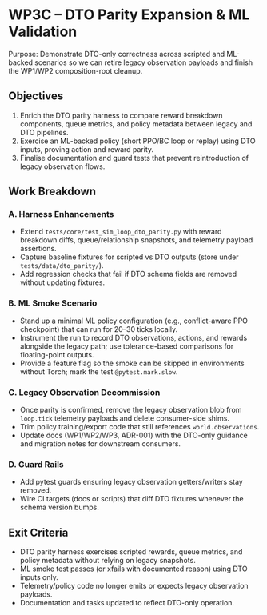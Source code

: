 # WP3C – DTO Parity Expansion & ML Validation

Purpose: Demonstrate DTO-only correctness across scripted and ML-backed scenarios so we can retire
legacy observation payloads and finish the WP1/WP2 composition-root cleanup.

## Objectives

1. Enrich the DTO parity harness to compare reward breakdown components, queue metrics, and policy
   metadata between legacy and DTO pipelines.
2. Exercise an ML-backed policy (short PPO/BC loop or replay) using DTO inputs, proving action and
   reward parity.
3. Finalise documentation and guard tests that prevent reintroduction of legacy observation flows.

## Work Breakdown

### A. Harness Enhancements
- Extend `tests/core/test_sim_loop_dto_parity.py` with reward breakdown diffs, queue/relationship
  snapshots, and telemetry payload assertions.
- Capture baseline fixtures for scripted vs DTO outputs (store under `tests/data/dto_parity/`).
- Add regression checks that fail if DTO schema fields are removed without updating fixtures.

### B. ML Smoke Scenario
- Stand up a minimal ML policy configuration (e.g., conflict-aware PPO checkpoint) that can run for
  20–30 ticks locally.
- Instrument the run to record DTO observations, actions, and rewards alongside the legacy path; use
  tolerance-based comparisons for floating-point outputs.
- Provide a feature flag so the smoke can be skipped in environments without Torch; mark the test
  `@pytest.mark.slow`.

### C. Legacy Observation Decommission
- Once parity is confirmed, remove the legacy observation blob from `loop.tick` telemetry payloads
  and delete consumer-side shims.
- Trim policy training/export code that still references `world.observations`.
- Update docs (WP1/WP2/WP3, ADR-001) with the DTO-only guidance and migration notes for downstream
  consumers.

### D. Guard Rails
- Add pytest guards ensuring legacy observation getters/writers stay removed.
- Wire CI targets (docs or scripts) that diff DTO fixtures whenever the schema version bumps.

## Exit Criteria

- DTO parity harness exercises scripted rewards, queue metrics, and policy metadata without relying
  on legacy snapshots.
- ML smoke test passes (or xfails with documented reason) using DTO inputs only.
- Telemetry/policy code no longer emits or expects legacy observation payloads.
- Documentation and tasks updated to reflect DTO-only operation.
